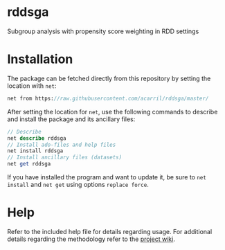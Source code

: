 # rddsga
Subgroup analysis with propensity score weighting in RDD settings

# Installation
The package can be fetched directly from this repository by setting the location with `net`:
```stata
net from https://raw.githubusercontent.com/acarril/rddsga/master/
```
After setting the location for `net`, use the following commands to describe and install the package and its ancillary files:
```stata
// Describe
net describe rddsga
// Install ado-files and help files
net install rddsga
// Install ancillary files (datasets)
net get rddsga
```

If you have installed the program and want to update it, be sure to `net install` and `net get` using options `replace force`.

# Help
Refer to the included help file for details regarding usage.
For additional details regarding the methodology refer to the [project wiki](https://gitlab.com/acarril/rddsga/wikis/home).
